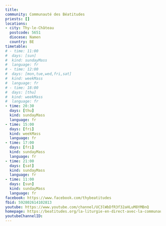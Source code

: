 ```yaml
---
title:
community: Communauté des Béatitudes
priests: []
locations:
- city: Thy-le-Château
  postcode: 5651
  diocese: Namen
  country: BE
timetable:
# - time: 11:00
#  days: [sun]
#  kind: sundayMass
#  language: fr
# - time: 12:00
#  days: [mon,tue,wed,fri,sat]
#  kind: weekMass
#  language: fr
# - time: 18:00
#  days: [thu]
#  kind: weekMass
#  language: fr
- time: 20:30
  days: [thu]
  kind: sundayMass
  language: fr
- time: 15:00
  days: [fri]
  kind: weekMass
  language: fr
- time: 17:00
  days: [fri]
  kind: sundayMass
  language: fr  
- time: 21:00
  days: [sat]
  kind: sundayMass
  language: fr 
- time: 11:00
  days: [sun]
  kind: sundayMass
  language: fr  
facebook: https://www.facebook.com/thybeatitudes
fbid: 592802614102813
youtube: https://www.youtube.com/channel/UC3lWbDfR3f32aHLuM8YMBnQ
homepage: https://beatitudes.org/la-liturgie-en-direct-avec-la-communaute-des-beatitudes/
youtubeChannelID:
---
```

